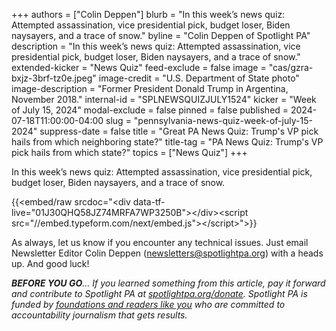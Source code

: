 +++
authors = ["Colin Deppen"]
blurb = "In this week’s news quiz: Attempted assassination, vice presidential pick, budget loser, Biden naysayers, and a trace of snow."
byline = "Colin Deppen of Spotlight PA"
description = "In this week’s news quiz: Attempted assassination, vice presidential pick, budget loser, Biden naysayers, and a trace of snow."
extended-kicker = "News Quiz"
feed-exclude = false
image = "cas/gzra-bxjz-3brf-tz0e.jpeg"
image-credit = "U.S. Department of State photo"
image-description = "Former President Donald Trump in Argentina, November 2018."
internal-id = "SPLNEWSQUIZJULY1524"
kicker = "Week of July 15, 2024"
modal-exclude = false
pinned = false
published = 2024-07-18T11:00:00-04:00
slug = "pennsylvania-news-quiz-week-of-july-15-2024"
suppress-date = false
title = "Great PA News Quiz: Trump's VP pick hails from which neighboring state?"
title-tag = "PA News Quiz: Trump's VP pick hails from which state?"
topics = ["News Quiz"]
+++

In this week’s news quiz: Attempted assassination, vice presidential pick, budget loser, Biden naysayers, and a trace of snow.

{{<embed/raw srcdoc="&lt;div data-tf-live=&#34;01J30QHQ58JZ74MRFA7WP3250B&#34;&gt;&lt;/div&gt;&lt;script src=&#34;//embed.typeform.com/next/embed.js&#34;&gt;&lt;/script&gt;">}}

As always, let us know if you encounter any technical issues. Just email Newsletter Editor Colin Deppen (newsletters@spotlightpa.org) with a heads up. And good luck!

<strong><em>BEFORE YOU GO</em></strong><em>… If you learned something from this article, pay it forward and contribute to Spotlight PA at </em><a href="http://spotlightpa.org/donate"><em>spotlightpa.org/donate</em></a><em>. Spotlight PA is funded by </em><a href="https://www.spotlightpa.org/support"><em>foundations and readers like you</em></a><em> who are committed to accountability journalism that gets results.</em>

